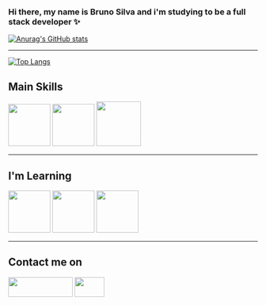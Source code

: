 ### Hi there, my name is Bruno Silva and i'm studying to be a full stack developer ✨

[![Anurag's GitHub stats](https://github-readme-stats.vercel.app/api?username=bruno-bsilva&theme=tokyonight&hide=contribs)](https://github.com/bruno-bsilva)
<br><hr>
[![Top Langs](https://github-readme-stats.vercel.app/api/top-langs/?username=bruno-bsilva&theme=tokyonight)](https://github.com/bruno-bsilva)
<h2>Main Skills </h2>
<div style = "display: inline_block">  
<img  height= 85px; width = 85px; src="https://cdn.jsdelivr.net/gh/devicons/devicon/icons/html5/html5-original.svg"/>
<img  height= 85px; width = 85px; src="https://cdn.jsdelivr.net/gh/devicons/devicon/icons/css3/css3-original.svg" /> 
<img  height= 90px; width = 90px; src="https://cdn.jsdelivr.net/gh/devicons/devicon/icons/csharp/csharp-original.svg" />
<hr>
</div>
<h2>I'm Learning </h2>
<div style = "display: inline_block" >
<img height= 85px; width = 85px; src="https://cdn.jsdelivr.net/gh/devicons/devicon/icons/javascript/javascript-original.svg" />
 <img height= 85px; width = 85px; src="https://cdn.jsdelivr.net/gh/devicons/devicon/icons/php/php-original.svg" />
 <img height= 85px; width = 85px; src="https://cdn.jsdelivr.net/gh/devicons/devicon/icons/git/git-original.svg" />
          
          
</div>
<hr>
<div>
  <h2>Contact me on </h1>
 <a href = "https://www.linkedin.com/in/brunobsilva25/" target = "_blank" ><img  height= 40px; width = 130px; src="https://img.shields.io/badge/LinkedIn-0077B5?style=for-the-badge&logo=linkedin&logoColor=white"></a>
  <a href = "mailto:bruno.bsilva2503@gmail.com" target = "_blank" ><img  height= 40px; width = 60px; src="https://upload.wikimedia.org/wikipedia/commons/2/2e/Gmail_2020.png"></a>
</div>  

